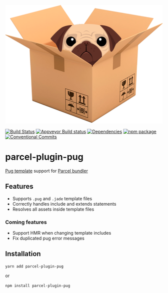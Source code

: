 <p align="center">
    <img alt="parcel-plugin-pug" src="https://raw.githubusercontent.com/Ty3uK/parcel-plugin-pug/master/.assets/logo.png" width="512">
</p>

[![Build Status](https://travis-ci.org/Ty3uK/parcel-plugin-pug.svg?branch=master)](https://travis-ci.org/Ty3uK/parcel-plugin-pug)
[![Appveyor Build status](https://ci.appveyor.com/api/projects/status/kjnr9wm0d0r29677?svg=true)](https://ci.appveyor.com/project/Ty3uK/parcel-plugin-pug)
[![Dependencies](https://david-dm.org/Ty3uK/parcel-plugin-pug.svg?branch=master)](https://travis-ci.org/Ty3uK/parcel-plugin-pug)
[![npm package](https://img.shields.io/npm/v/parcel-plugin-pug.svg)](https://www.npmjs.com/package/parcel-plugin-pug)
[![Conventional Commits](https://img.shields.io/badge/Conventional%20Commits-1.0.0-yellow.svg)](https://conventionalcommits.org)

# parcel-plugin-pug

[Pug template](https://github.com/pugjs/pug) support for [Parcel bundler](https://github.com/parcel-bundler/parcel)

## Features

- Supports `.pug` and `.jade` template files
- Correctly handles include and extends statements
- Resolves all assets inside template files

### Coming features

- Support HMR when changing template includes
- Fix duplicated pug error messages

## Installation
`yarn add parcel-plugin-pug`

or

`npm install parcel-plugin-pug`
